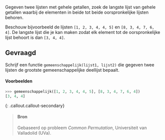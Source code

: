Gegeven twee lijsten met gehele getallen, zoek de langste lijst van gehele getallen waarbij de elementen in beide tot beide oorspronkelijke lijsten behoren.

Beschouw bijvoorbeeld de lijsten `[1, 2, 3, 4, 4, 5]` en `[8, 3, 4, 7, 6, 4]`. De langste lijst die je kan maken zodat elk element tot de oorspronkelijke lijst behoort is dan `[3, 4, 4]`.

## Gevraagd
Schrijf een functie `gemeenschappelijk(lijst1, lijst2)` die gegeven twee lijsten de grootste gemeenschappelijke deellijst bepaalt.


#### Voorbeelden

```python
>>> gemeenschappelijk([1, 2, 3, 4, 4, 5], [8, 3, 4, 7, 6, 4])
[3, 4, 4]
```

{: .callout.callout-secondary}
>#### Bron
> Gebaseerd op probleem *Common Permutation*, Universiteit van Valladolid (UVa). 
